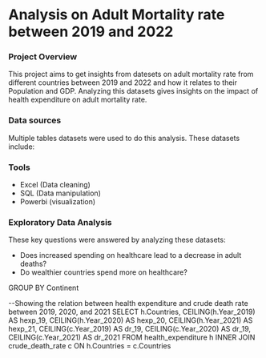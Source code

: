 # Analysis on Adult Mortality rate between 2019 and 2022

### Project Overview

This project aims to get insights from datesets on adult mortality rate from different countries between 2019 and 2022 and how it relates to their Population and GDP. Analyzing this datasets gives insights on the impact of health expenditure on adult mortality rate.

### Data sources

Multiple tables datasets were used to do this analysis. These datasets include: 

### Tools

- Excel (Data cleaning)
- SQL (Data manipulation)
- Powerbi (visualization)

### Exploratory Data Analysis

These key questions were answered by analyzing these datasets:

- Does increased spending on healthcare lead to a decrease in adult deaths?
- Do wealthier countries spend more on healthcare?
  
GROUP BY Continent

--Showing the relation between health expenditure and crude death rate between 2019, 2020, and 2021
SELECT h.Countries, CEILING(h.Year_2019) AS hexp_19, CEILING(h.Year_2020) AS hexp_20, CEILING(h.Year_2021) AS hexp_21, 
CEILING(c.Year_2019) AS dr_19, CEILING(c.Year_2020) AS dr_19, CEILING(c.Year_2021) AS dr_2021
FROM health_expenditure h INNER JOIN crude_death_rate c
ON h.Countries = c.Countries
